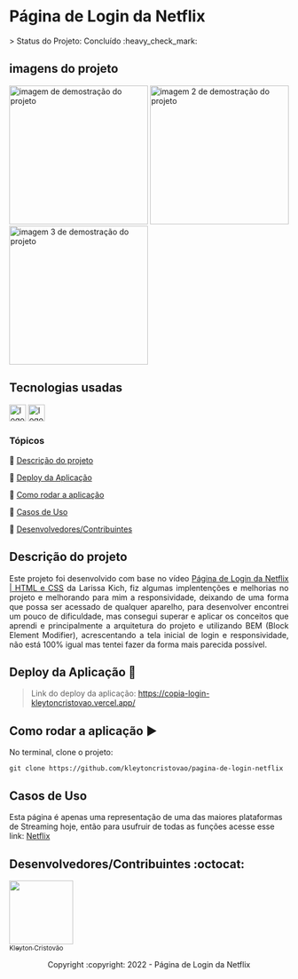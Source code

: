 <h1>Página de Login da Netflix</h1>
> Status do Projeto: Concluído :heavy_check_mark:

## imagens do projeto

<div>
  <img src="https://user-images.githubusercontent.com/90114049/181394616-cf5e11db-f957-4b82-b41c-33d69fe803c4.png" height="250" alt="imagem de demostração do projeto"  />
    <img src="https://user-images.githubusercontent.com/90114049/181394683-33f7ce1d-f81d-407a-a813-b71c2eb3f190.png" height="250" alt="imagem 2 de demostração do projeto "  />
    <img src="https://user-images.githubusercontent.com/90114049/181394727-67185f63-2a27-4dea-a210-69d3e1a6508b.png" height="250" alt="imagem 3 de demostração do projeto "  />    
</div>

## Tecnologias usadas

<div>
  <img src="https://img.shields.io/badge/HTML5-E34F26?style=for-the-badge&logo=html5&logoColor=white" height="30" alt="logotipo do HTML"  />
  <img src="https://img.shields.io/badge/CSS3-1572B6?style=for-the-badge&logo=css3&logoColor=white" height="30" alt="logotipo do CSS"  />
</div>

### Tópicos 

:small_blue_diamond: [Descrição do projeto](#descrição-do-projeto)

:small_blue_diamond: [Deploy da Aplicação](#deploy-da-aplicação-dash)

:small_blue_diamond: [Como rodar a aplicação](#como-rodar-a-aplica%C3%A7%C3%A3o-arrow_forward)

:small_blue_diamond: [Casos de Uso](#casos-de-uso)

:small_blue_diamond: [Desenvolvedores/Contribuintes](#desenvolvedorescontribuintes-octocat)


## Descrição do projeto 

<p align="justify">
  Este projeto foi desenvolvido com base no vídeo <a href="https://youtu.be/hmkTPZ_nOik" target="_blank">Página de Login da Netflix | HTML e CSS</a> da Larissa Kich, fiz algumas implentenções e melhorias no projeto e melhorando para mim a responsividade, deixando de uma forma que possa ser acessado de qualquer aparelho, para desenvolver encontrei um pouco de dificuldade, mas consegui superar e aplicar os conceitos que aprendi e principalmente a arquitetura do projeto e utilizando BEM (Block Element Modifier), acrescentando a tela inicial de login e responsividade, não está 100% igual mas tentei fazer da forma mais parecida possível.
</p>

## Deploy da Aplicação :dash:

> Link do deploy da aplicação: https://copia-login-kleytoncristovao.vercel.app/


## Como rodar a aplicação :arrow_forward:

No terminal, clone o projeto: 

```
git clone https://github.com/kleytoncristovao/pagina-de-login-netflix
```

## Casos de Uso

Esta página é apenas uma representação de uma das maiores plataformas de Streaming hoje, então para usufruir de todas as funções acesse esse link: <a href="https://www.netflix.com/br/" target="_blank">Netflix</a>


## Desenvolvedores/Contribuintes :octocat:

[<img src="https://github.com/kleytoncristovao.png" width=115><br><sub>Kleyton Cristovão</sub>](https://github.com/kleytoncristovao) 


<p align="center"> Copyright :copyright: 2022 - Página de Login da Netflix </p>
